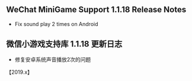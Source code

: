 ## WeChat MiniGame Support 1.1.18 Release Notes

* Fix sound play 2 times on Android

## 微信小游戏支持库 1.1.18 更新日志
* 修复安卓系统声音播放2次的问题


【2019.x】